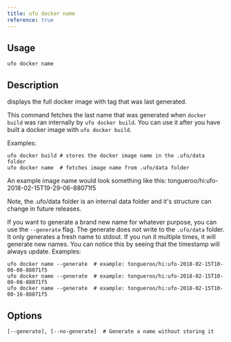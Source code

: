 ```yaml
---
title: ufo docker name
reference: true
---
```


## Usage

    ufo docker name

## Description

displays the full docker image with tag that was last generated.

This command fetches the last name that was generated when `docker build` was ran internally by `ufo docker build`.  You can use it after you have built a docker image with `ufo docker build`.

Examples:

    ufo docker build # stores the docker image name in the .ufo/data folder
    ufo docker name  # fetches image name from .ufo/data folder

An example image name would look something like this: tongueroo/hi:ufo-2018-02-15T19-29-06-88071f5

Note, the .ufo/data folder is an internal data folder and it's structure can change in future releases.

If you want to generate a brand new name for whatever purpose, you can use the `--generate` flag.  The generate does not write to the `.ufo/data` folder.  It only generates a fresh name to stdout.  If you run it multiple times, it will generate new names.  You can notice this by seeing that the timestamp will always update. Examples:

    ufo docker name --generate  # example: tongueroo/hi:ufo-2018-02-15T10-00-00-88071f5
    ufo docker name --generate  # example: tongueroo/hi:ufo-2018-02-15T10-00-08-88071f5
    ufo docker name --generate  # example: tongueroo/hi:ufo-2018-02-15T10-00-16-88071f5


## Options

```
[--generate], [--no-generate]  # Generate a name without storing it
```

